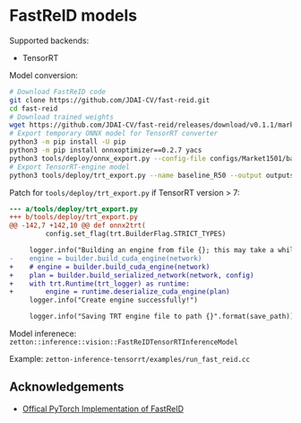 # FastReID models

Supported backends:

- TensorRT

Model conversion:

```bash
# Download FastReID code
git clone https://github.com/JDAI-CV/fast-reid.git
cd fast-reid
# Download trained weights
wget https://github.com/JDAI-CV/fast-reid/releases/download/v0.1.1/market_bot_R50.pth
# Export temporary ONNX model for TensorRT converter
python3 -m pip install -U pip
python3 -m pip install onnxoptimizer==0.2.7 yacs
python3 tools/deploy/onnx_export.py --config-file configs/Market1501/bagtricks_R50.yml --name baseline_R50 --output outputs/onnx_model --opts MODEL.WEIGHTS market_bot_R50.pth
# Export TensorRT-engine model
python3 tools/deploy/trt_export.py --name baseline_R50 --output outputs/trt_model --mode fp32 --batch-size 8 --height 256 --width 128 --onnx-model outputs/onnx_model/baseline_R50.onnx
```

Patch for `tools/deploy/trt_export.py` if TensorRT version > 7:

```diff
--- a/tools/deploy/trt_export.py
+++ b/tools/deploy/trt_export.py
@@ -142,7 +142,10 @@ def onnx2trt(
         config.set_flag(trt.BuilderFlag.STRICT_TYPES)

     logger.info("Building an engine from file {}; this may take a while...".format(onnx_file_path))
-    engine = builder.build_cuda_engine(network)
+    # engine = builder.build_cuda_engine(network)
+    plan = builder.build_serialized_network(network, config)
+    with trt.Runtime(trt_logger) as runtime:
+        engine = runtime.deserialize_cuda_engine(plan)
     logger.info("Create engine successfully!")

     logger.info("Saving TRT engine file to path {}".format(save_path))
```

Model inferenece: `zetton::inference::vision::FastReIDTensorRTInferenceModel`

Example: `zetton-inference-tensorrt/examples/run_fast_reid.cc`

## Acknowledgements

- [Offical PyTorch Implementation of FastReID](https://github.com/JDAI-CV/fast-reid)
